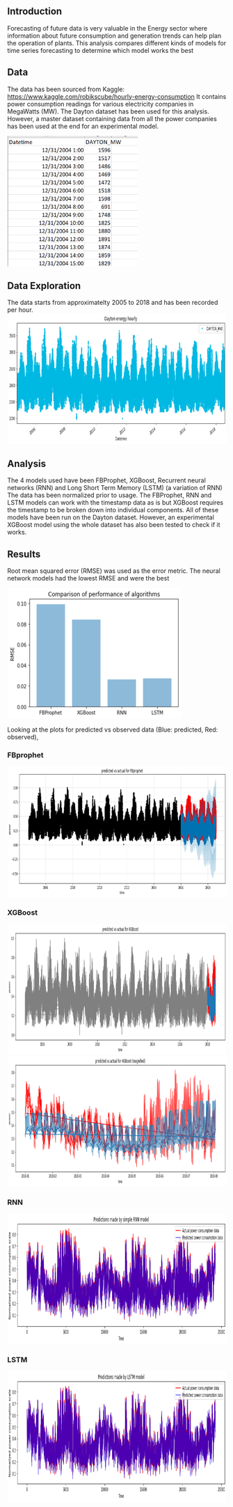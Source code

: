 ## Introduction

Forecasting of future data is very valuable in the Energy sector where information about future consumption and generation trends can help plan the operation of plants. This analysis compares different kinds of models for time series forecasting to determine which model works the best

## Data

The data has been sourced from Kaggle: https://www.kaggle.com/robikscube/hourly-energy-consumption 
It contains power consumption readings for various electricity companies in MegaWatts (MW). The Dayton dataset has been used for this analysis. However, a master dataset containing data from all the power companies has been used at the end for an experimental model. 

<img src="https://github.com/Eashani/Timeseries-Analysis-Energy-Data/blob/master/pic1dayton.png" alt="Sample data_dayton" width="300" height="300">

## Data Exploration

The data starts from approximatelty 2005 to 2018 and has been recorded per hour.
<img src="https://github.com/Eashani/Timeseries-Analysis-Energy-Data/blob/master/dayton_hourly.png" alt="Sample data_dayton" width="700" height="300">

## Analysis

The 4 models used have been FBProphet, XGBoost, Recurrent neural networks (RNN) and Long Short Term Memory (LSTM) (a variation of RNN)
The data has been normalized prior to usage. The FBProphet, RNN and LSTM models can work with the timestamp data as is but XGBoost requires the timestamp to be broken down into individual components. All of these models have been run on the Dayton dataset. However, an experimental XGBoost model using the whole dataset has also been tested to check if it works.

## Results

Root mean squared error (RMSE) was used as the error metric. The neural network models had the lowest RMSE and were the best


<img src="https://github.com/Eashani/Timeseries-Analysis-Energy-Data/blob/master/rmse.png" alt="Sample data_dayton" width="400" height="300">

Looking at the plots for predicted vs observed data (Blue: predicted, Red: observed),

### FBprophet 
<img src="https://github.com/Eashani/Timeseries-Analysis-Energy-Data/blob/master/prophet.png" alt="fbprophet" width="700" height="300">

### XGBoost 
<img src="https://github.com/Eashani/Timeseries-Analysis-Energy-Data/blob/master/xgboost.png" alt="xgboost" width="700" height="300">
<img src="https://github.com/Eashani/Timeseries-Analysis-Energy-Data/blob/master/xgboost2.png" alt="xgboost2" width="700" height="300">

### RNN 
<img src="https://github.com/Eashani/Timeseries-Analysis-Energy-Data/blob/master/rnn.png" alt="rnn" width="700" height="300">

### LSTM

<img src="https://github.com/Eashani/Timeseries-Analysis-Energy-Data/blob/master/lstm.png" alt="lstm" width="700" height="300">
